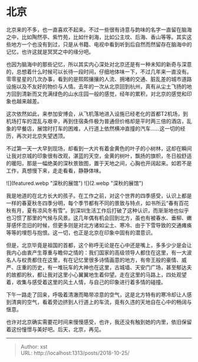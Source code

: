 # 北京


北京来的不多，也一直喜欢不起来。不过一些很有诗意与韵味的名字一直留在脑海之中，比如陶然亭、紫竹苑，比如什刹海，比如公主坟、后海、香山等等。其实这些地方一个也没有到过，只是从书籍、电视中看到听到后自然而然留存在脑海中的记忆，也许这就是冥冥之中的缘分吧。

也因为脑海中的那些记忆，所以其实内心深处对北京还是有一种未知的新奇与深意的，总想着什么时候可以长待一段时间，仔细地体味一下，不过几年来一直没有。零零星星的几次办事，看到的是熙熙攘攘的人流、拥堵的交通、脏乱差的城市道路设施以及不友好的物价与人情。去年的一次从北京回到杭州，真有从尘土飞扬的地方回到清新而又充满绿色的山水庄园一般的感觉，经年的累积，对北京的感觉和印象也越来越差。

这次依然如此，来参加安博会，从飞机落地进入设施已经老化的首都T2机场，到机场打车的混乱与艰辛，再到住宿条件极为普通但价格却是平时两三倍的酒店，乱象的早餐店，展馆时打车的困难，人行道上依然横冲直撞的汽车……这一切的经历，再次对北京失望透顶。

不过第一天一大早到现场，却看到一大片有着金黄色的叶子的小树林，这却在瞬间让我对京城的印象很有改观，湛蓝的天空，金黄的树叶，飘扬的旗帜，冬日般舒适的暖阳，那是一幅绝美的深秋景致图，置于天地之间，心胸也开阔起来。如若不是工作，真想慢下来，走走看看，静静体味。

![](featured.webp &#34;深秋的展馆&#34;)
![](2.webp &#34;深秋的展馆&#34;)

我是地道的在北方长大的孩子。在工作之前，对这个世界的四季感受，认识上都是一样的春夏秋冬四季分明，每个季节都有不同的景致与特点，如书所云“春有百花秋有月，夏有凉风冬有雪”。到深圳生活工作后打破了这种认识，而渐渐地也似乎也习惯了那里的气候与风景。这几年偶有机会回到北方，虽也有被春水、垂柳、嫩芽感怀恋旧的时候，但更多则是对北方诸如尘土、寒冷、由于下雪导致的交通瘫痪等等的埋怨与抱恨。这一切，也正是北京在印象中固有的潜意识。

但是，北京毕竟是祖国的首都，这个称呼无论是在心中还是嘴上，多多少少是会让我内心由衷产生尊重与瞻仰之情的：我们国家的高级领导人都住在这里，有一大波名人与权贵都住在这里，有在记忆里很多诗情画意的地方，有帝王般的豪情、威严、庄重的历史，有一堆玩车的大神也在这里，古城墙、天安门广场，甚至郁达夫的故都的秋，都让我对这里小心翼翼地生着仰望。走在这里的马路上，四处观望着，收集与感受着这里的风土人情，与自己的印象进行着多情的碰撞。

下午一路走了回来，呼吸着清澈而略带凉意的空气，这是北方特有的寒冷却让人感到清爽的空气，看着旁边挤到人行道上的车流，竟有久违的天地自在心中的畅阔与惬意。

也许对北京确实需要花时间来慢慢感受，也许，我还没有触到她的内里，依旧保留着这份憧憬与美好吧。后天，北京，再见。

---

> Author: xst  
> URL: http://localhost:1313/posts/2018-10-25/  

